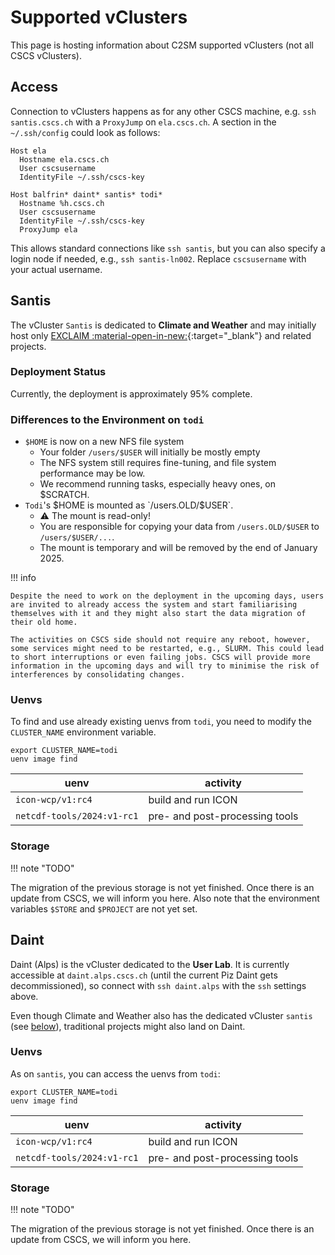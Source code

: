 # Supported vClusters

This page is hosting information about C2SM supported vClusters (not all CSCS vClusters). 

## Access

Connection to vClusters happens as for any other CSCS machine, e.g. `ssh santis.cscs.ch` with a `ProxyJump` on `ela.cscs.ch`.
A section in the `~/.ssh/config` could look as follows:

```config title="~/.ssh.config"
Host ela
  Hostname ela.cscs.ch
  User cscsusername
  IdentityFile ~/.ssh/cscs-key

Host balfrin* daint* santis* todi*
  Hostname %h.cscs.ch
  User cscsusername
  IdentityFile ~/.ssh/cscs-key
  ProxyJump ela
```

This allows standard connections like `ssh santis`, but you can also specify a login node if needed, e.g., `ssh santis-ln002`. Replace `cscsusername` with your actual username.

## Santis

The vCluster `Santis` is dedicated to **Climate and Weather** and may initially host only [EXCLAIM :material-open-in-new:](https://c2sm.ethz.ch/research/exclaim.html){:target="_blank"} and related projects.

### Deployment Status

Currently, the deployment is approximately 95% complete. 

### Differences to the Environment on `todi`

- `$HOME` is now on a new NFS file system
    - Your folder `/users/$USER` will initially be mostly empty
    - The NFS system still requires fine-tuning, and file system performance may be low.
    - We recommend running tasks, especially heavy ones, on $SCRATCH.
- `Todi`'s $HOME is mounted as `/users.OLD/$USER`.
    - ⚠️ The mount is read-only!
    - You are responsible for copying your data from `/users.OLD/$USER` to `/users/$USER/...`.
    - The mount is temporary and will be removed by the end of January 2025.

!!! info

    Despite the need to work on the deployment in the upcoming days, users are invited to already access the system and start familiarising themselves with it and they might also start the data migration of their old home.

    The activities on CSCS side should not require any reboot, however, some services might need to be restarted, e.g., SLURM. This could lead to short interruptions or even failing jobs. CSCS will provide more information in the upcoming days and will try to minimise the risk of interferences by consolidating changes.

### Uenvs

To find and use already existing uenvs from `todi`, you need to modify the `CLUSTER_NAME` environment variable.

```shell
export CLUSTER_NAME=todi
uenv image find
```

| uenv                       | activity                       |
|----------------------------|--------------------------------|
| `icon-wcp/v1:rc4`          | build and run ICON             |
| `netcdf-tools/2024:v1-rc1` | pre- and post-processing tools |

### Storage

!!! note "TODO"

The migration of the previous storage is not yet finished. Once there is an update from CSCS, we will inform you here. Also note that the environment variables `$STORE` and `$PROJECT` are not yet set.

## Daint

Daint (Alps) is the vCluster dedicated to the **User Lab**. It is currently accessible at `daint.alps.cscs.ch` (until the current Piz Daint gets decommissioned), so connect with `ssh daint.alps` with the `ssh` settings above.

Even though Climate and Weather also has the dedicated vCluster `santis` (see [below](#santis)), traditional projects might also land on Daint.

### Uenvs

As on `santis`, you can access the uenvs from `todi`:

```shell
export CLUSTER_NAME=todi
uenv image find
```

| uenv                       | activity                       |
|----------------------------|--------------------------------|
| `icon-wcp/v1:rc4`          | build and run ICON             |
| `netcdf-tools/2024:v1-rc1` | pre- and post-processing tools |

### Storage

!!! note "TODO"

The migration of the previous storage is not yet finished. Once there is an update from CSCS, we will inform you here.

